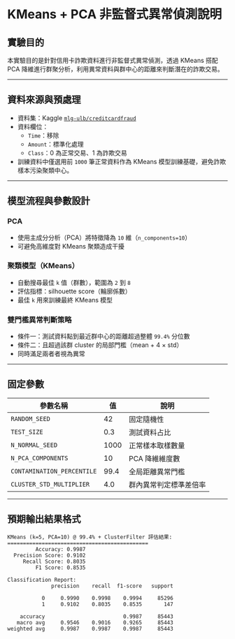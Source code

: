
# KMeans + PCA 非監督式異常偵測說明

## 實驗目的
本實驗目的是針對信用卡詐欺資料進行非監督式異常偵測，透過 KMeans 搭配 PCA 降維進行群聚分析，利用異常資料與群中心的距離來判斷潛在的詐欺交易。

---

## 資料來源與預處理
- 資料集：Kaggle [`mlg-ulb/creditcardfraud`](https://www.kaggle.com/datasets/mlg-ulb/creditcardfraud)
- 資料欄位：
  - `Time`：移除
  - `Amount`：標準化處理
  - `Class`：0 為正常交易、1 為詐欺交易
- 訓練資料中僅選用前 `1000` 筆正常資料作為 KMeans 模型訓練基礎，避免詐欺樣本污染聚類中心。

---

## 模型流程與參數設計

### PCA
- 使用主成分分析（PCA）將特徵降為 `10` 維（`n_components=10`）
- 可避免高維度對 KMeans 聚類造成干擾

### 聚類模型（KMeans）
- 自動搜尋最佳 `k` 值（群數），範圍為 `2` 到 `8`
- 評估指標：silhouette score（輪廓係數）
- 最佳 `k` 用來訓練最終 KMeans 模型

###  雙門檻異常判斷策略
- 條件一：測試資料點到最近群中心的距離超過整體 `99.4%` 分位數
- 條件二：且超過該群 cluster 的局部門檻（mean + 4 × std）
- 同時滿足兩者者視為異常

---

## 固定參數
| 參數名稱                 | 值            | 說明 |
|--------------------------|----------------|------|
| `RANDOM_SEED`            | 42             | 固定隨機性 |
| `TEST_SIZE`              | 0.3            | 測試資料占比 |
| `N_NORMAL_SEED`          | 1000           | 正常樣本取樣數量 |
| `N_PCA_COMPONENTS`       | 10             | PCA 降維維度數 |
| `CONTAMINATION_PERCENTILE` | 99.4         | 全局距離異常門檻 |
| `CLUSTER_STD_MULTIPLIER` | 4.0            | 群內異常判定標準差倍率 |

---

## 預期輸出結果格式
```plaintext
KMeans (k=5, PCA=10) @ 99.4% + ClusterFilter 評估結果:
=============================================
         Accuracy: 0.9987
  Precision Score: 0.9102
     Recall Score: 0.8035
         F1 Score: 0.8535

Classification Report:
              precision    recall  f1-score   support

           0     0.9990    0.9998    0.9994     85296
           1     0.9102    0.8035    0.8535       147

    accuracy                         0.9987     85443
   macro avg     0.9546    0.9016    0.9265     85443
weighted avg     0.9987    0.9987    0.9987     85443
```

